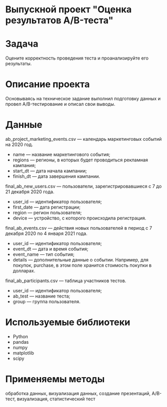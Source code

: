 ﻿# Выпускной проект "Оценка результатов A/B-теста"

# Задача
Оцените корректность проведения теста и проанализируйте его результаты.

# Описание проекта
Основываясь на техническое задание выполнил подготовку данных и провел A/B-тестирование и описал свои выводы. 
# Данные 
ab_project_marketing_events.csv — календарь маркетинговых событий на 2020 год.
* name — название маркетингового события;
* regions — регионы, в которых будет проводиться рекламная кампания;
* start_dt — дата начала кампании;
* finish_dt — дата завершения кампании.

final_ab_new_users.csv — пользователи, зарегистрировавшиеся с 7 до 21 декабря 2020 года.
* user_id — идентификатор пользователя;
* first_date — дата регистрации;
* region — регион пользователя;
* device — устройство, с которого происходила регистрация.

final_ab_events.csv — действия новых пользователей в период с 7 декабря 2020 по 4 января 2021 года.
* user_id — идентификатор пользователя;
* event_dt — дата и время события;
* event_name — тип события;
* details — дополнительные данные о событии. Например, для покупок, purchase, в этом поле хранится стоимость покупки в долларах.

final_ab_participants.csv — таблица участников тестов.
* user_id — идентификатор пользователя;
* ab_test — название теста;
* group — группа пользователя.


# Используемые библиотеки
* Python
* pandas
* numpy
* matplotlib
* scipy

# Применяемы методы
обработка данных, визуализация данных, создание презентаций, A/B-тест, визуализация, статистический тест



